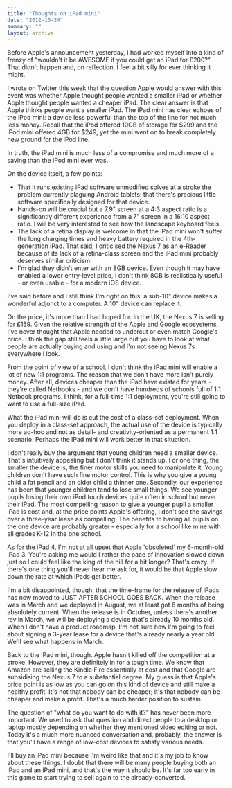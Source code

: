 ```yaml
---
title: "Thoughts on iPad mini"
date: "2012-10-24"
summary: ""
layout: archive
---
```


Before Apple's announcement yesterday, I had worked myself into a kind of frenzy of "wouldn't it be AWESOME if you could get an iPad for £200?". That didn't happen and, on reflection, I feel a bit silly for ever thinking it might.

I wrote on Twitter this week that the question Apple would answer with this event was whether Apple thought people wanted a smaller iPad or whether Apple thought people wanted a cheaper iPad. The clear answer is that Apple thinks people want a smaller iPad. The iPad mini has clear echoes of the iPod mini: a device less powerful than the top of the line for not much less money. Recall that the iPod offered 10GB of storage for $299 and the iPod mini offered 4GB for $249, yet the mini went on to break completely new ground for the iPod line.

In truth, the iPad mini is much less of a compromise and much more of a saving than the iPod mini ever was.

On the device itself, a few points:

- That it runs existing iPad software unmodified solves at a stroke the problem currently plaguing Android tablets: that there's precious little software specifically designed for that device.
- Hands-on will be crucial but a 7.9" screen at a 4:3 aspect ratio is a significantly different experience from a 7" screen in a 16:10 aspect ratio. I will be very interested to see how the landscape keyboard feels.
- The lack of a retina display is welcome in that the iPad mini won't suffer the long charging times and heavy battery required in the 4th-generation iPad. That said, I criticised the Nexus 7 as an e-Reader because of its lack of a retina-class screen and the iPad mini probably deserves similar criticism.
- I'm glad they didn't enter with an 8GB device. Even though it may have enabled a lower entry-level price, I don't think 8GB is realistically useful - or even usable - for a modern iOS device.

I've said before and I still think I'm right on this: a sub-10" device makes a wonderful adjunct to a computer. A 10" device can replace it.

On the price, it's more than I had hoped for. In the UK, the Nexus 7 is selling for £159. Given the relative strength of the Apple and Google ecosystems, I've never thought that Apple needed to undercut or even match Google's price. I think the gap still feels a little large but you have to look at what people are actually buying and using and I'm not seeing Nexus 7s everywhere I look.

From the point of view of a school, I don't think the iPad mini will enable a lot of new 1:1 programs. The reason that we don't have more isn't purely money. After all, devices cheaper than the iPad have existed for years - they're called Netbooks - and we don't have hundreds of schools full of 1:1 Netbook programs. I think, for a full-time 1:1 deployment, you're still going to want to use a full-size iPad.

What the iPad mini will do is cut the cost of a class-set deployment. When you deploy in a class-set approach, the actual use of the device is typically more ad-hoc and not as detail- and creativity-oriented as a permanent 1:1 scenario. Perhaps the iPad mini will work better in that situation.

I don't really buy the argument that young children need a smaller device. That's intuitively appealing but I don't think it stands up. For one thing, the smaller the device is, the finer motor skills you need to manipulate it. Young children don't have such fine motor control. This is why you give a young child a fat pencil and an older child a thinner one. Secondly, our experience has been that younger children tend to lose small things. We see younger pupils losing their own iPod touch devices quite often in school but never their iPad. The most compelling reason to give a younger pupil a smaller iPad is cost and, at the price points Apple's offering, I don't see the savings over a three-year lease as compelling. The benefits to having all pupils on the one device are probably greater - especially for a school like mine with all grades K-12 in the one school.

As for the iPad 4, I'm not at all upset that Apple 'obsoleted' my 6-month-old iPad 3. You're asking me would I rather the pace of innovation slowed down just so I could feel like the king of the hill for a bit longer? That's crazy. If there's one thing you'll never hear me ask for, it would be that Apple slow down the rate at which iPads get better.

I'm a bit disappointed, though, that the time-frame for the release of iPads has now moved to JUST AFTER SCHOOL GOES BACK. When the release was in March and we deployed in August, we at least got 6 months of being absolutely current. When the release is in October, unless there's another rev in March, we will be deploying a device that's already 10 months old. When I don't have a product roadmap, I'm not sure how I'm going to feel about signing a 3-year lease for a device that's already nearly a year old. We'll see what happens in March.

Back to the iPad mini, though. Apple hasn't killed off the competition at a stroke. However, they are definitely in for a tough time. We know that Amazon are selling the Kindle Fire essentially at cost and that Google are subsidising the Nexus 7 to a substantial degree. My guess is that Apple's price point is as low as you can go on this kind of device and still make a healthy profit. It's not that nobody can be cheaper; it's that nobody can be cheaper and make a profit. That's a much harder position to sustain.

The question of "what do you want to do with it?" has never been more important. We used to ask that question and direct people to a desktop or laptop mostly depending on whether they mentioned video editing or not. Today it's a much more nuanced conversation and, probably, the answer is that you'll have a range of low-cost devices to satisfy various needs.

I'll buy an iPad mini because I'm weird like that and it's my job to know about these things. I doubt that there will be many people buying both an iPad and an iPad mini, and that's the way it should be. It's far too early in this game to start trying to sell again to the already-converted.
